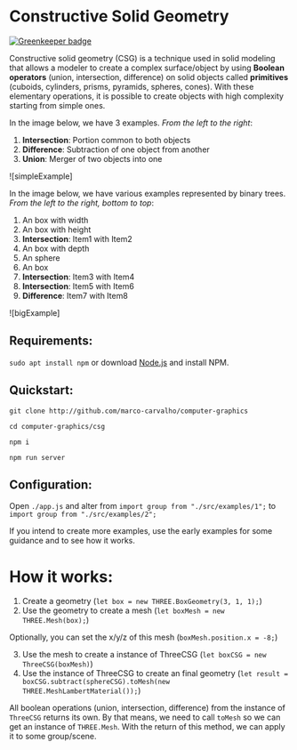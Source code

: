 # Constructive Solid Geometry

[![Greenkeeper badge](https://badges.greenkeeper.io/marco-carvalho/csg.svg)](https://greenkeeper.io/)

Constructive solid geometry (CSG) is a technique used in solid modeling that allows a modeler to create a complex surface/object by using **Boolean operators** (union, intersection, difference) on solid objects called **primitives** (cuboids, cylinders, prisms, pyramids, spheres, cones). With these elementary operations, it is possible to create objects with high complexity starting from simple ones.

In the image below, we have 3 examples.
*From the left to the right*:
1. **Intersection**: Portion common to both objects
2. **Difference**: Subtraction of one object from another
3. **Union**: Merger of two objects into one

![simpleExample]

In the image below, we have various examples represented by binary trees.
*From the left to the right, bottom to top*:
1. An box with width
2. An box with height
3. **Intersection**: Item1 with Item2
4. An box with depth
5. An sphere
6. An box
7. **Intersection**: Item3 with Item4
8. **Intersection**: Item5 with Item6
9. **Difference**: Item7 with Item8

![bigExample]

## Requirements:
`sudo apt install npm` or download [Node.js](https://nodejs.org/en/) and install NPM.

## Quickstart:
`git clone http://github.com/marco-carvalho/computer-graphics`

`cd computer-graphics/csg`

`npm i`

`npm run server`

## Configuration:

Open `./app.js` and alter from `import group from "./src/examples/1";` to `import group from "./src/examples/2";`

If you intend to create more examples, use the early examples for some guidance and to see how it works.

# How it works:

1. Create a geometry (`let box = new THREE.BoxGeometry(3, 1, 1);`)
2. Use the geometry to create a mesh (`let boxMesh = new THREE.Mesh(box);`)

Optionally, you can set the x/y/z of this mesh (`boxMesh.position.x = -8;`)

3. Use the mesh to create a instance of ThreeCSG (`let boxCSG = new ThreeCSG(boxMesh)`)
4. Use the instance of ThreeCSG to create an final geometry (`let result = boxCSG.subtract(sphereCSG).toMesh(new THREE.MeshLambertMaterial());`)

All boolean operations (union, intersection, difference) from the instance of `ThreeCSG` returns its own.
By that means, we need to call `toMesh` so we can get an instance of `THREE.Mesh`.
With the return of this method, we can apply it to some group/scene.
